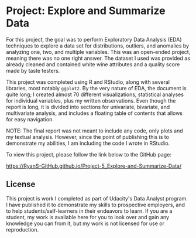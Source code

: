 # Project: Explore and Summarize Data

For this project, the goal was to perform Exploratory Data Analysis (EDA)  techniques to explore a data set for distributions, outliers, and anomalies by analyzing one, two, and multiple variables. This was an open-ended project, meaning there was no one right answer. The dataset I used was provided as already cleaned and contained white wine attributes and a quality score made by taste testers.

This project was completed using R and RStudio, along with several libraries, most notably `ggplot2`. By the very nature of EDA, the document is quite long; I created almost 70 different visualizations, statistical analyses for individual variables, plus my written observations. Even though the report is long, it is divided into sections for univariate, bivariate, and multivariate analysis, and includes a floating table of contents that allows for easy navigation.

NOTE: The final report was not meant to include any code, only plots and my textual analysis. However, since the point of publishing this is to demonstrate my abilities, I am including the code I wrote in RStudio.

To view this project, please follow the link below to the GitHub page:

https://RyanS-GitHub.github.io/Project-5_Explore-and-Summarize-Data/

## License

This project is work I completed as part of Udacity's Data Analyst program. I have published it to demonstrate my skills to prospective employers, and to help students/self-learners in their endeavors to learn. If you are a student, my work is available here for you to look over and gain any knowledge you can from it, but my work is not licensed for use or reproduction.
